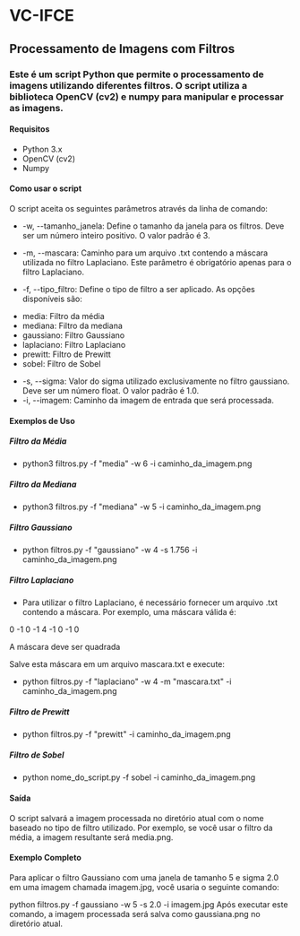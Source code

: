 # VC-IFCE

## Processamento de Imagens com Filtros

### Este é um script Python que permite o processamento de imagens utilizando diferentes filtros. O script utiliza a biblioteca OpenCV (cv2) e numpy para manipular e processar as imagens.

#### Requisitos

* Python 3.x
* OpenCV (cv2)
* Numpy

#### Como usar o script

O script aceita os seguintes parâmetros através da linha de comando:

* -w, --tamanho_janela: Define o tamanho da janela para os filtros. Deve ser um número inteiro positivo. O valor padrão é 3.

* -m, --mascara: Caminho para um arquivo .txt contendo a máscara utilizada no filtro Laplaciano. Este parâmetro é obrigatório apenas para o filtro Laplaciano.

* -f, --tipo_filtro: Define o tipo de filtro a ser aplicado. As opções disponíveis são:
- media: Filtro da média
- mediana: Filtro da mediana
- gaussiano: Filtro Gaussiano
- laplaciano: Filtro Laplaciano
- prewitt: Filtro de Prewitt
- sobel: Filtro de Sobel

* -s, --sigma: Valor do sigma utilizado exclusivamente no filtro gaussiano. Deve ser um número float. O valor padrão é 1.0.
* -i, --imagem: Caminho da imagem de entrada que será processada.
#### Exemplos de Uso

##### Filtro da Média
* python3 filtros.py -f "media" -w 6 -i caminho_da_imagem.png
##### Filtro da Mediana
* python3 filtros.py -f "mediana" -w 5 -i caminho_da_imagem.png
##### Filtro Gaussiano
* python filtros.py -f "gaussiano" -w 4 -s 1.756 -i caminho_da_imagem.png
##### Filtro Laplaciano
* Para utilizar o filtro Laplaciano, é necessário fornecer um arquivo .txt contendo a máscara. Por exemplo, uma máscara válida é:

0 -1 0
-1 4 -1
0 -1 0

A máscara deve ser quadrada

Salve esta máscara em um arquivo mascara.txt e execute:
* python filtros.py -f "laplaciano" -w 4 -m "mascara.txt" -i caminho_da_imagem.png

##### Filtro de Prewitt
* python filtros.py -f "prewitt" -i caminho_da_imagem.png
##### Filtro de Sobel
* python nome_do_script.py -f sobel -i caminho_da_imagem.png

#### Saída

O script salvará a imagem processada no diretório atual com o nome baseado no tipo de filtro utilizado. Por exemplo, se você usar o filtro da média, a imagem resultante será media.png.

#### Exemplo Completo

Para aplicar o filtro Gaussiano com uma janela de tamanho 5 e sigma 2.0 em uma imagem chamada imagem.jpg, você usaria o seguinte comando:

python filtros.py -f gaussiano -w 5 -s 2.0 -i imagem.jpg
Após executar este comando, a imagem processada será salva como gaussiana.png no diretório atual.

